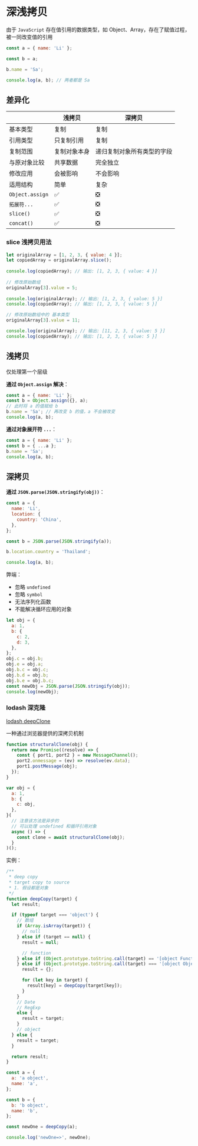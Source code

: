 # 深浅拷贝

由于 `JavaScript` 存在值引用的数据类型，如 Object、Array，存在了赋值过程，被一同改变值的引用

```js
const a = { name: 'Li' };

const b = a;

b.name = 'Sa';

console.log(a, b); // 两者都是 Sa
```

## 差异化

||浅拷贝|深拷贝|
|---|---|---|
|基本类型|复制|复制|
|引用类型|只复制引用|复制|
|复制范围|复制对象本身|递归复制对象所有类型的字段|
|与原对象比较|共享数据|完全独立|
|修改应用|会被影响|不会影响|
|适用结构|简单|复杂|
|`Object.assign`|✅|❎|
|`拓展符...`|✅|❎|
|`slice()`|✅|❎|
|`concat()`|✅|❎|

### slice 浅拷贝用法

```js
let originalArray = [1, 2, 3, { value: 4 }];
let copiedArray = originalArray.slice();
 
console.log(copiedArray); // 输出: [1, 2, 3, { value: 4 }]
 
// 修改原始数组
originalArray[3].value = 5;
 
console.log(originalArray); // 输出: [1, 2, 3, { value: 5 }]
console.log(copiedArray); // 输出: [1, 2, 3, { value: 5 }]

// 修改原始数组中的 基本类型
originalArray[3].value = 11;

console.log(originalArray); // 输出: [11, 2, 3, { value: 5 }]
console.log(copiedArray); // 输出: [1, 2, 3, { value: 5 }]
```

## 浅拷贝

仅处理第一个层级

**通过 `Object.assign` 解决**：

```js
const a = { name: 'Li' };
const b = Object.assign({}, a);
// 此时将 a 的值赋给 b
b.name = 'Sa'; // 再改变 b 的值，a 不会被改变
console.log(a, b);
```

**通过对象展开符 `...`**：

```js
const a = { name: 'Li' };
const b = { ...a };
b.name = 'Sa';
console.log(a, b);
```

## 深拷贝

**通过 `JSON.parse(JSON.stringify(obj))`**：

```js
const a = {
  name: 'Li',
  location: {
    country: 'China',
  },
};

const b = JSON.parse(JSON.stringify(a));

b.location.country = 'Thailand';

console.log(a, b);
```

弊端：

- 忽略 `undefined`
- 忽略 `symbol`
- 无法序列化函数
- 不能解决循环应用的对象

```js
let obj = {
  a: 1,
  b: {
    c: 2,
    d: 3,
  },
};
obj.c = obj.b;
obj.e = obj.a;
obj.b.c = obj.c;
obj.b.d = obj.b;
obj.b.e = obj.b.c;
const newObj = JSON.parse(JSON.stringify(obj));
console.log(newObj);
```

### lodash 深克隆

[lodash deepClone](https://lodash.com/docs##cloneDeep)

一种通过浏览器提供的深拷贝机制

```js
function structuralClone(obj) {
  return new Promise((resolve) => {
    const { port1, port2 } = new MessageChannel();
    port2.onmessage = (ev) => resolve(ev.data);
    port1.postMessage(obj);
  });
}

var obj = {
  a: 1,
  b: {
    c: obj,
  },
}(
  // 注意该方法是异步的
  // 可以处理 undefined 和循环引用对象
  async () => {
    const clone = await structuralClone(obj);
  }
)();
```

实例：

```js
/**
 * deep copy
 * target copy to source
 * 1. 假设都是对象
 */
function deepCopy(target) {
  let result;

  if (typeof target === 'object') {
    // 数组
    if (Array.isArray(target)) {
      // null
    } else if (target == null) {
      result = null;

      // function
    } else if (Object.prototype.toString.call(target) == '[object Function]') {
    } else if (Object.prototype.toString.call(target) === '[object Object]') {
      result = {};

      for (let key in target) {
        result[key] = deepCopy(target[key]);
      }
    }
    // Date
    // RegExp
    else {
      result = target;
    }
    // object
  } else {
    result = target;
  }

  return result;
}

const a = {
  a: 'a object',
  name: 'a',
};

const b = {
  b: 'b object',
  name: 'b',
};

const newOne = deepCopy(a);

console.log('newOne=>', newOne);
```
